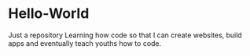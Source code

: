 # Hello-World
Just a repository 
Learning how code so that I can create websites, build apps and eventually teach youths how to code.

